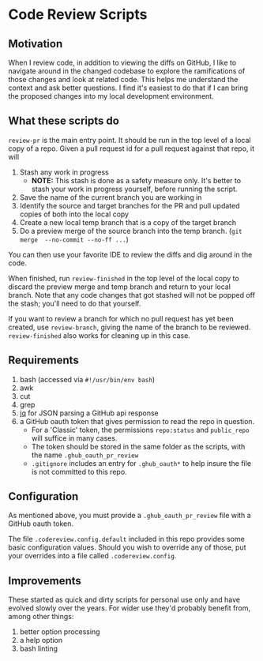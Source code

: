 # Code Review Scripts

## Motivation
When I review code, in addition to viewing the diffs on GitHub, I like to navigate around in the 
changed codebase to explore the ramifications of those changes and look at related 
code. This helps me understand the context and ask better questions. I find it's 
easiest to do that if I can bring the proposed changes into my local development 
environment.

## What these scripts do
`review-pr` is the main entry point. It should be run in the top level of a local 
copy of a repo. Given a pull request id for a pull request against that repo, it will

1. Stash any work in progress
   - **NOTE:** This stash is done as a safety measure only. It's better to stash your 
     work in progress yourself, before running the script.
2. Save the name of the current branch you are working in
3. Identify the source and target branches for the PR and pull updated copies of both 
   into the local copy
4. Create a new local temp branch that is a copy of the target branch
5. Do a preview merge of the source branch into the temp branch. (`git merge 
   --no-commit --no-ff ...`)

You can then use your favorite IDE to review the diffs and dig around in the code. 

When finished, run `review-finished` in the top level of the local copy to discard the 
preview merge and temp branch and return to your local branch. Note that any code 
changes that got stashed will not be popped off the stash; you'll need to do that 
yourself. 

If you want to review a branch for which no pull request has yet been created, use 
`review-branch`, giving the name of the branch to be reviewed. `review-finished` also 
works for cleaning up in this case.

## Requirements

1. bash (accessed via `#!/usr/bin/env bash`)
2. awk
3. cut
4. grep
5. [jq](https://github.com/stedolan/jq) for JSON parsing a GitHub api response
6. a GitHub oauth token that gives permission to read the repo in question. 
   - For a 'Classic' token, the permissions `repo:status` and `public_repo` will 
   suffice in many cases.
   - The token should be stored in the same folder as the scripts, with the name `.ghub_oauth_pr_review`
   - `.gitignore` includes an entry for `.ghub_oauth*` to help insure the file is not
       committed to this repo.

## Configuration
As mentioned above, you must provide a `.ghub_oauth_pr_review` file with a GitHub 
oauth token. 

The file `.codereview.config.default` included in this repo provides some basic 
configuration values. Should you wish to override any of those, put your overrides into 
a file called `.codereview.config`. 

## Improvements
These started as quick and dirty scripts for personal use only and have evolved 
slowly over the years. For wider use they'd probably benefit from, among other things:

1. better option processing
2. a help option
3. bash linting
